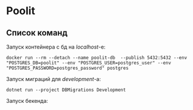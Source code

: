 # Poolit


## Список команд

Запуск контейнера с бд на *localhost*-e:
```
docker run --rm --detach --name poolit-db  --publish 5432:5432 --env "POSTGRES_DB=poolit" --env "POSTGRES_USER=postgres_user" --env "POSTGRES_PASSWORD=postgres_password" postgres
```

Запуск миграций для *development*-a:
```
dotnet run --project DBMigrations Development
```


Запуск бекенда:
```

```
